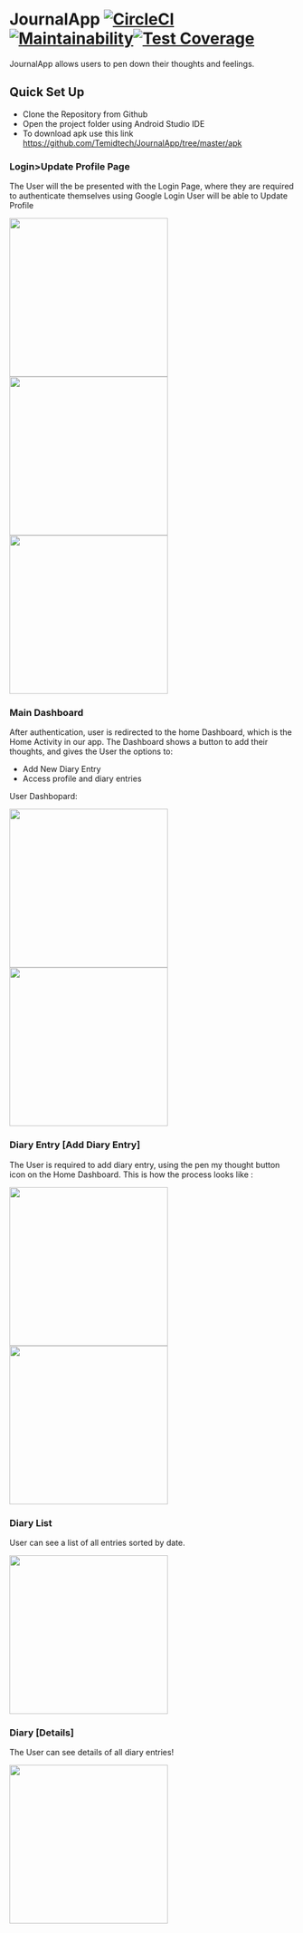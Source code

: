 
# JournalApp  [![CircleCI](https://circleci.com/gh/Temidtech/JournalApp.svg?style=svg)](https://circleci.com/gh/Temidtech/JournalApp)[![Maintainability](https://api.codeclimate.com/v1/badges/44bc9dbd899d3ba49efe/maintainability)](https://codeclimate.com/github/Temidtech/JournalApp/maintainability)[![Test Coverage](https://api.codeclimate.com/v1/badges/6be98a056b6b38c72670/test_coverage)](https://codeclimate.com/github/Temidtech/MedManager/test_coverage)

JournalApp allows users to pen down their thoughts and feelings.
## Quick Set Up
* Clone the Repository from Github
* Open the project folder using Android Studio IDE
* To download apk use this link https://github.com/Temidtech/JournalApp/tree/master/apk

### Login>Update Profile Page
The User will the be presented with the Login Page, where they are required to authenticate themselves using Google Login
User will be able to Update Profile

<img src="https://github.com/Temidtech/JournalApp/blob/master/screenshots/splash.png" width="280"/>   <img src="https://github.com/Temidtech/JournalApp/blob/master/screenshots/login.png" width="280"/> 
 <img src="https://github.com/Temidtech/JournalApp/blob/master/screenshots/updateprofile.png" width="280"/> 

### Main Dashboard 
After authentication, user is redirected to the home Dashboard, which is the Home Activity in our app. The Dashboard shows a button to add their thoughts, and gives the User the options to:

* Add New Diary Entry
* Access profile and diary entries

User Dashbopard:

<img src="https://github.com/Temidtech/JournalApp/blob/master/screenshots/splashloading.png" width="280"/> <img src="https://github.com/Temidtech/JournalApp/blob/master/screenshots/dashboard.png" width="280"/> 

### Diary Entry [Add Diary Entry] 
The User is required to add diary entry, using the pen my thought button icon on the Home Dashboard. This is how the process looks like :

<img src="https://github.com/Temidtech/JournalApp/blob/master/screenshots/add_diary.png" width="280"/>
<img src="https://github.com/Temidtech/JournalApp/blob/master/screenshots/add_diary2.png" width="280"/>

### Diary List
User can see a list of all entries sorted by date.

<img src="https://github.com/Temidtech/JournalApp/blob/master/screenshots/diaries.png" width="280"/>

### Diary [Details] 
The User can see details of all diary entries!

<img src="https://github.com/Temidtech/JournalApp/blob/master/screenshots/details.png" width="280"/> 
